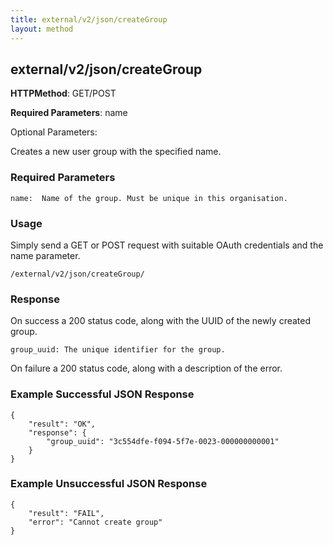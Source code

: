 ```yaml
---
title: external/v2/json/createGroup
layout: method
---
```

## external/v2/json/createGroup

**HTTPMethod**: GET/POST

**Required Parameters**: name

Optional Parameters:

Creates a new user group with the specified name.

### Required Parameters
`
name:  Name of the group. Must be unique in this organisation.
`

### Usage

Simply send a GET or POST request with suitable OAuth credentials and the name parameter.

`/external/v2/json/createGroup/`

### Response

On success a 200 status code, along with the UUID of the newly created group.

`
group_uuid: The unique identifier for the group.
`

On failure a 200 status code, along with a description of the error.

### Example Successful JSON Response

    {
        "result": "OK",
        "response": {
            "group_uuid": "3c554dfe-f094-5f7e-0023-000000000001"
        }
    }

### Example Unsuccessful JSON Response

    {
        "result": "FAIL",
        "error": "Cannot create group" 
    }